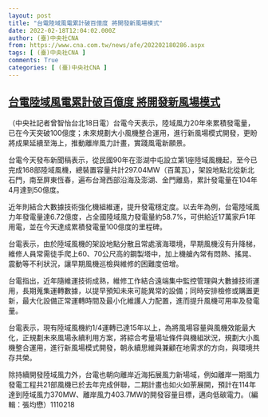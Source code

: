 ```yaml
---
layout: post
title: "台電陸域風電累計破百億度 將開發新風場模式"
date: 2022-02-18T12:04:02.000Z
author: (臺)中央社CNA
from: https://www.cna.com.tw/news/afe/202202180286.aspx
tags: [ (臺)中央社CNA ]
comments: True
categories: [ (臺)中央社CNA ]
---
```

<!--1645185842000-->
[台電陸域風電累計破百億度 將開發新風場模式](https://www.cna.com.tw/news/afe/202202180286.aspx)
------

<div>
<div></div><div><p>（中央社記者曾智怡台北18日電）台電今天表示，陸域風力20年來累積發電量，已在今天突破100億度；未來規劃大小風機整合運用，進行新風場模式開發，更盼將成果延續至海上，推動離岸風力計畫，實踐風電新願景。</p><p>台電今天發布新聞稿表示，從民國90年在澎湖中屯設立第1座陸域風機起，至今已完成168部陸域風機，總裝置容量共計297.04MW（百萬瓦），架設地點北從新北石門，南至屏東恆春，遍布台灣西部沿海及澎湖、金門離島，累計發電量在104年4月達到50億度。</p><p>近年則結合大數據技術強化機組維運，提升發電穩定度。以去年為例，台電陸域風力年發電量達6.72億度，占全國陸域風力發電量約58.7%，可供給近17萬家戶1年用電，並在今天達成累積發電量100億度的里程碑。</p><p>台電表示，由於陸域風機的架設地點分散且常處濱海環境，早期風機沒有升降梯，維修人員常需徒手爬上60、70公尺高的鋼製塔中，加上機艙內常有悶熱、搖晃、震動等不利狀況，讓早期風機巡檢與維修的困難度倍增。</p><p>台電指出，近年隨維運技術成熟，維修工作結合遠端集中監控管理與大數據技術運用，長期蒐集運轉數據，以提早預知未來可能異常的設備；同時安排檢修或購置更新，最大化設備正常運轉時間及最小化維護人力配置，進而提升風機可用率及發電量。</p><p>台電表示，現有陸域風機約1/4運轉已達15年以上，為將風場容量與風機效能最大化，正規劃未來風場永續利用方案，將綜合考量場址條件與機組狀況，規劃大小風機整合運用，進行新風場模式開發，朝永續思維與兼顧在地需求的方向，與環境共存共榮。</p><p>除持續開發陸域風力外，台電也朝向離岸近海拓展風力新場域，例如離岸一期風力發電工程共21部風機已於去年完成併聯，二期計畫也如火如荼展開，預計在114年達到陸域風力370MW、離岸風力403.7MW的開發容量目標，邁向低碳電力。（編輯：張均懋）1110218</p></div>
</div>
